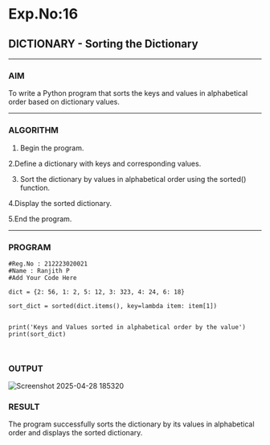 # Exp.No:16  
## DICTIONARY - Sorting the Dictionary 

---

### AIM  
To write a Python program that sorts the keys and values in alphabetical order based on dictionary values.

---

### ALGORITHM

1. Begin the program.
   
2.Define a dictionary with keys and corresponding values.

3. Sort the dictionary by values in alphabetical order using the sorted() function.
   
4.Display the sorted dictionary.

5.End the program.

---

### PROGRAM

```
#Reg.No : 212223020021
#Name : Ranjith P
#Add Your Code Here

dict = {2: 56, 1: 2, 5: 12, 3: 323, 4: 24, 6: 18}

sort_dict = sorted(dict.items(), key=lambda item: item[1])


print('Keys and Values sorted in alphabetical order by the value')
print(sort_dict)



```

### OUTPUT
![Screenshot 2025-04-28 185320](https://github.com/user-attachments/assets/1a13d188-edf7-4167-8a49-de57f6b75fe6)



### RESULT
The program successfully sorts the dictionary by its values in alphabetical order and displays the sorted dictionary.


